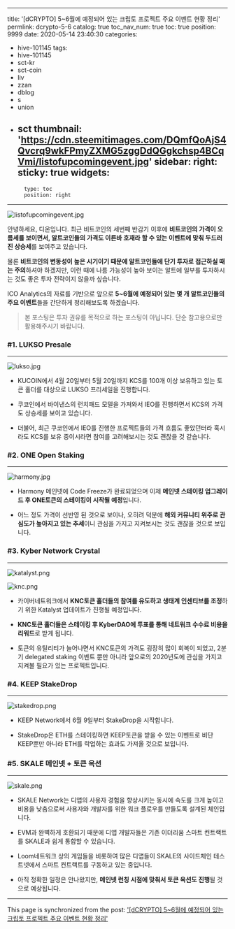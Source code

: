 
---
title: '[dCRYPTO] 5~6월에 예정되어 있는 크립토 프로젝트 주요 이벤트 현황 정리'
permlink: dcrypto-5-6
catalog: true
toc_nav_num: true
toc: true
position: 9999
date: 2020-05-14 23:40:30
categories:
- hive-101145
tags:
- hive-101145
- sct-kr
- sct-coin
- liv
- zzan
- dblog
- s
- union
- sct
thumbnail: 'https://cdn.steemitimages.com/DQmfQoAjS4Qvcrq9wkFPmyZXMG5zggDdQGgkchsp4BCqVmi/listofupcomingevent.jpg'
sidebar:
    right:
        sticky: true
widgets:
    -
        type: toc
        position: right
---


![listofupcomingevent.jpg](https://cdn.steemitimages.com/DQmfQoAjS4Qvcrq9wkFPmyZXMG5zggDdQGgkchsp4BCqVmi/listofupcomingevent.jpg)

안녕하세요, 디온입니다. 최근 비트코인의 세번째 반감기 이후에 **비트코인의 가격이 오름세를 보이면서, 알트코인들의 가격도 이른바 호재라 할 수 있는 이벤트에 맞춰 두드러진 상승세**를 보여주고 있습니다. 

물론 **비트코인의 변동성이 높은 시기이기 때문에 알트코인들에 단기 투자로 접근하실 때는 주의**하셔야 하겠지만, 이런 때에 나름 가능성이 높아 보이는 알트에 일부를 투자하시는 것도 좋은 투자 전략이지 않을까 싶습니다.

ICO Analytics의 자료를 기반으로 앞으로 **5~6월에 예정되어 있는 몇 개 알트코인들의 주요 이벤트**들을 간단하게 정리해보도록 하겠습니다. 

> 본 포스팅은 투자 권유를 목적으로 하는 포스팅이 아닙니다. 단순 참고용으로만 활용해주시기 바랍니다.

### #1. LUKSO Presale
---
![lukso.jpg](https://cdn.steemitimages.com/DQmQWxXJC13x4RhZ328TtjEphJbtr71ngQm9cq3jCEbZyvz/lukso.jpg)

- KUCOIN에서 4월 20일부터 5월 20일까지 KCS를 100개 이상 보유하고 있는 토큰 홀더를 대상으로 LUKSO 프리세일을 진행합니다.

- 쿠코인에서 바이낸스의 런치패드 모델을 가져와서 IEO를 진행하면서 KCS의 가격도 상승세를 보이고 있습니다.

- 더불어, 최근 쿠코인에서 IEO를 진행한 프로젝트들의 가격 흐름도 좋았던터라 혹시라도 KCS를 보유 중이시라면 참여를 고려해보시는 것도 괜찮을 것 같습니다.

### #2. ONE Open Staking
---
![harmony.jpg](https://cdn.steemitimages.com/DQmPjegmuQRD1gXVe2kq7ELKuzRnEAeFBneGEuhk9qifc1j/harmony.jpg)

- Harmony 메인넷에 Code Freeze가 완료되었으며 이제 **메인넷 스테이킹 업그레이드 후 ONE토큰의 스테이킹이 시작될 예정**입니다.

- 어느 정도 가격이 선반영 된 것으로 보이나, 오히려 덕분에 **해외 커뮤니티 위주로 관심도가 높아지고 있는 추세**이니 관심을 가지고 지켜보시는 것도 괜찮을 것으로 보입니다.

### #3. Kyber Network Crystal
---
![katalyst.png](https://cdn.steemitimages.com/DQmSArtRLWfEDHSzsjqYigdzf7GCD4997PDG3X89Kkkkd3M/katalyst.png)

![knc.png](https://cdn.steemitimages.com/DQmQxiwyY6Q6vQPqtgphnshRMhqz42SSBuAe7vEFG3EDhe8/knc.png)

- 카이버네트워크에서 **KNC토큰 홀더들의 참여를 유도하고 생태계 인센티브를 조정**하기 위한 Katalyst 업데이트가 진행될 예정입니다.

- **KNC토큰 홀더들은 스테이킹 후 KyberDAO에 투표를 통해 네트워크 수수료 비용을 리워드**로 받게 됩니다.

- 토큰의 유틸리티가 늘어나면서 KNC토큰의 가격도 굉장히 많이 회복이 되었고, 2분기 delegated staking 이벤트 뿐만 아니라 앞으로의 2020년도에 관심을 가지고 지켜볼 필요가 있는 프로젝트입니다.


### #4. KEEP StakeDrop
---
![stakedrop.png](https://cdn.steemitimages.com/DQmNdZMqaqspGhwxe42xFXwuxpBHCPCMZ39VustG6h6eved/stakedrop.png)

- KEEP Network에서 6월 9일부터 StakeDrop을 시작합니다.

- StakeDrop은 ETH를 스테이킹하면 KEEP토큰을 받을 수 있는 이벤트로 비단 KEEP뿐만 아니라 ETH를 락업하는 효과도 가져올 것으로 보입니다. 

### #5. SKALE 메인넷 + 토큰 옥션
---
![skale.png](https://cdn.steemitimages.com/DQmWbaMVF84Mm48Hk9FSXBFyYce3F9CJaZDVP1hTnKyzu46/skale.png)

- SKALE Network는 디앱의 사용자 경험을 향상시키는 동시에 속도를 크게 높이고 비용을 낮춤으로써 사용자와 개발자를 위한 워크 플로우를 만들도록 설계된 체인입니다.

- EVM과 완벽하게 호환되기 때문에 디앱 개발자들은 기존 이더리움 스마트 컨트랙트를 SKALE과 쉽게 통합할 수 있습니다.

- Loom네트워크 상의 게임들을 비롯하여 많은 디앱들이 SKALE의 사이드체인 테스트넷에서 스마트 컨트랙트를 구동하고 있는 중입니다.

- 아직 정확한 일정은 안나왔지만, **메인넷 런칭 시점에 맞춰서 토큰 옥션도 진행**될 것으로 예상됩니다.

- - -

This page is synchronized from the post: ['[dCRYPTO] 5~6월에 예정되어 있는 크립토 프로젝트 주요 이벤트 현황 정리'](https://steemit.com/@donekim/dcrypto-5-6)
